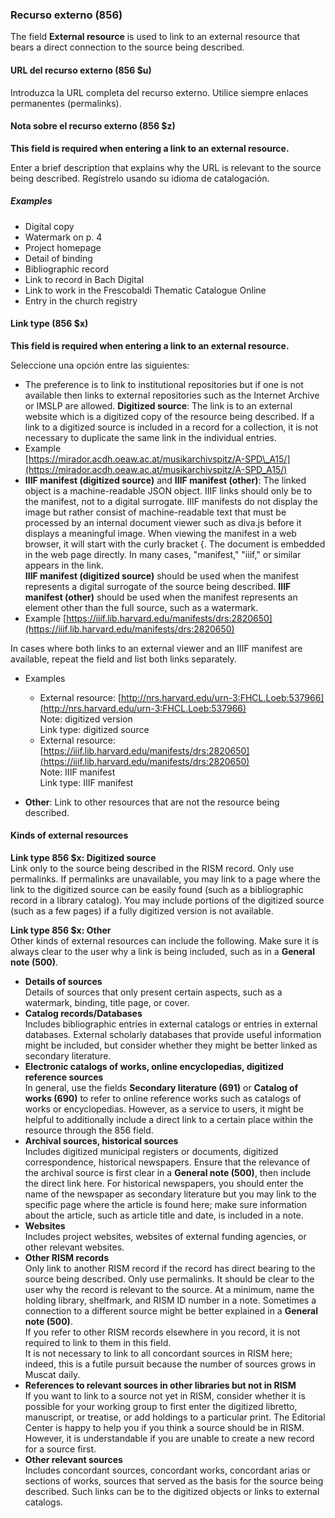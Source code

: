### Recurso externo (856)

The field **External resource** is used to link to an external resource that bears a direct connection to the source being described.

#### URL del recurso externo (856 $u)

Introduzca la URL completa del recurso externo. Utilice siempre enlaces permanentes (permalinks).

#### Nota sobre el recurso externo (856 $z)

**This field is required when entering a link to an external resource.**

Enter a brief description that explains why the URL is relevant to the source being described. Regístrelo usando su idioma de catalogación.

##### Examples

- Digital copy
- Watermark on p. 4
- Project homepage
- Detail of binding
- Bibliographic record
- Link to record in Bach Digital
- Link to work in the Frescobaldi Thematic Catalogue Online
- Entry in the church registry


#### Link type (856 $x)

**This field is required when entering a link to an external resource.**

Seleccione una opción entre las siguientes:

- The preference is to link to institutional repositories but if one is not available then links to external repositories such as the Internet Archive or IMSLP are allowed. **Digitized source**: The link is to an external website which is a digitized copy of the resource being described. If a link to a digitized source is included in a record for a collection, it is not necessary to duplicate the same link in the individual entries.
 - Example  
   [https://mirador.acdh.oeaw.ac.at/musikarchivspitz/A-SPD\_A15/](https://mirador.acdh.oeaw.ac.at/musikarchivspitz/A-SPD_A15/)
- **IIIF manifest (digitized source)** and **IIIF manifest (other)**: The linked object is a machine-readable JSON object. IIIF links should only be to the manifest, not to a digital surrogate. IIIF manifests do not display the image but rather consist of machine-readable text that must be processed by an internal document viewer such as diva.js before it displays a meaningful image. When viewing the manifest in a web browser, it will start with the curly bracket {. The document is embedded in the web page directly. In many cases, "manifest," "iiif," or similar appears in the link.   
  **IIIF manifest (digitized source)** should be used when the manifest represents a digital surrogate of the source being described.  **IIIF manifest (other)** should be used when the manifest represents an element other than the full source, such as a watermark.
 - Example [https://iiif.lib.harvard.edu/manifests/drs:2820650](https://iiif.lib.harvard.edu/manifests/drs:2820650)

 In cases where both links to an external viewer and an IIIF manifest are available, repeat the field and list both links separately.
 - Examples
   - External resource: [http://nrs.harvard.edu/urn-3:FHCL.Loeb:537966](http://nrs.harvard.edu/urn-3:FHCL.Loeb:537966)  
     Note: digitized version  
     Link type: digitized source
   - External resource: [https://iiif.lib.harvard.edu/manifests/drs:2820650](https://iiif.lib.harvard.edu/manifests/drs:2820650)  
     Note: IIIF manifest  
     Link type: IIIF manifest

- **Other**: Link to other resources that are not the resource being described.

#### Kinds of external resources

**Link type 856 $x: Digitized source**  
Link only to the source being described in the RISM record. Only use permalinks. If permalinks are unavailable, you may link to a page where the link to the digitized source can be easily found (such as a bibliographic record in a library catalog). You may include portions of the digitized source (such as a few pages) if a fully digitized version is not available.

**Link type 856 $x: Other**  
Other kinds of external resources can include the following. Make sure it is always clear to the user why a link is being included, such as in a **General note (500)**.

- **Details of sources**  
  Details of sources that only present certain aspects, such as a watermark, binding, title page, or cover.
- **Catalog records/Databases**  
  Includes bibliographic entries in external catalogs or entries in external databases. External scholarly databases that provide useful information might be included, but consider whether they might be better linked as secondary literature.
- **Electronic catalogs of works, online encyclopedias, digitized reference sources**  
  In general, use the fields **Secondary literature (691)** or **Catalog of works (690)** to refer to online reference works such as catalogs of works or encyclopedias. However, as a service to users, it might be helpful to additionally include a direct link to a certain place within the resource through the 856 field.
- **Archival sources, historical sources**  
  Includes digitized municipal registers or documents, digitized correspondence, historical newspapers. Ensure that the relevance of the archival source is first clear in a **General note (500)**, then include the direct link here. For historical newspapers, you should enter the name of the newspaper as secondary literature but you may link to the specific page where the article is found here; make sure information about the article, such as article title and date, is included in a note.
- **Websites**  
  Includes project websites, websites of external funding agencies, or other relevant websites.
- **Other RISM records**  
  Only link to another RISM record if the record has direct bearing to the source being described. Only use permalinks. It should be clear to the user why the record is relevant to the source. At a minimum, name the holding library, shelfmark, and RISM ID number in a note. Sometimes a connection to a different source might be better explained in a **General note (500)**.   
  If you refer to other RISM records elsewhere in you record, it is not required to link to them in this field.  
  It is not necessary to link to all concordant sources in RISM here; indeed, this is a futile pursuit because the number of sources grows in Muscat daily.
- **References to relevant sources in other libraries but not in RISM**  
  If you want to link to a source not yet in RISM, consider whether it is possible for your working group to first enter the digitized libretto, manuscript, or treatise, or add holdings to a particular print. The Editorial Center is happy to help you if you think a source should be in RISM. However, it is understandable if you are unable to create a new record for a source first.
- **Other relevant sources**  
  Includes concordant sources, concordant works, concordant arias or sections of works, sources that served as the basis for the source being described. Such links can be to the digitized objects or links to external catalogs.
